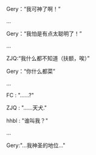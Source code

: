 Gery：“我可神了啊！”

...

Gery：“我怕是有点太聪明了！”


...

ZJQ:“我什么都不知道（扶额，唉）”

Gery：“你什么都菜”

...

FC : "......?"

ZJQ : "......天犬."

hhbl : "谁叫我？"

...

Gery:"...我神圣的地位..."
